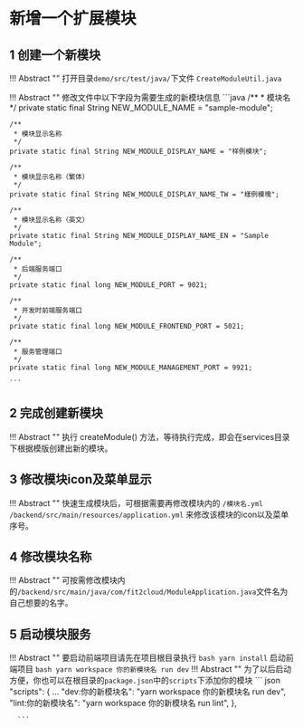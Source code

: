 # 新增一个扩展模块

## 1 创建一个新模块

!!! Abstract ""
    打开目录`demo/src/test/java/`下文件 `CreateModuleUtil.java`

!!! Abstract ""
    修改文件中以下字段为需要生成的新模块信息
    ```java
    /**
     * 模块名
     */
    private static final String NEW_MODULE_NAME = "sample-module";
    
    /**
     * 模块显示名称
     */
    private static final String NEW_MODULE_DISPLAY_NAME = "样例模块";

    /**
     * 模块显示名称（繁体）
     */
    private static final String NEW_MODULE_DISPLAY_NAME_TW = "樣例模塊";

    /**
     * 模块显示名称（英文）
     */
    private static final String NEW_MODULE_DISPLAY_NAME_EN = "Sample Module";

    /**
     * 后端服务端口
     */
    private static final long NEW_MODULE_PORT = 9021;

    /**
     * 开发时前端服务端口
     */
    private static final long NEW_MODULE_FRONTEND_PORT = 5021;

    /**
     * 服务管理端口
     */
    private static final long NEW_MODULE_MANAGEMENT_PORT = 9921;
    
    ```

## 2 完成创建新模块

!!! Abstract ""
    执行 createModule() 方法，等待执行完成，即会在services目录下根据模版创建出新的模块。

## 3 修改模块icon及菜单显示

!!! Abstract ""
    快速生成模块后，可根据需要再修改模块内的 `/模块名.yml` `/backend/src/main/resources/application.yml` 来修改该模块的icon以及菜单序号。

## 4 修改模块名称

!!! Abstract ""
    可按需修改模块内的`/backend/src/main/java/com/fit2cloud/ModuleApplication.java`文件名为自己想要的名字。


## 5 启动模块服务
  
!!! Abstract ""
     要启动前端项目请先在项目根目录执行
      ``` bash
      yarn install
      ```
     启动前端项目
      ``` bash
      yarn workspace 你的新模块名 run dev
      ```
!!! Abstract ""
    为了以后启动方便，你也可以在根目录的`package.json`中的`scripts`下添加你的模块
      ``` json
      "scripts": {
        ...
        "dev:你的新模块名": "yarn workspace 你的新模块名 run dev",
        "lint:你的新模块名": "yarn workspace 你的新模块名 run lint",
      },

      ```